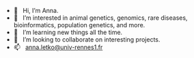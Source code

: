 - 👋 &nbsp; Hi, I’m Anna.
- 👀 &nbsp; I’m interested in animal genetics, genomics, rare diseases, bioinformatics, population genetics, and more.
- 🌱 &nbsp; I’m learning new things all the time.
- 💞️ &nbsp; I’m looking to collaborate on interesting projects.
- 📫 &nbsp; anna.letko@univ-rennes1.fr

<!---
aletko/aletko is a ✨ special ✨ repository because its `README.md` (this file) appears on your GitHub profile.
You can click the Preview link to take a look at your changes.
--->

